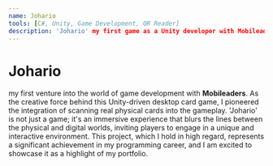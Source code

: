 ```yaml
---
name: Johario
tools: [C#, Unity, Game Development, QR Reader]
description: 'Johario' my first game as a Unity developer with Mobileaders. It's a fun desktop card game where you can use real cards to play.
---
```


# Johario
my first venture into the world of game development with **Mobileaders**. As the creative force behind this Unity-driven desktop card game, I pioneered the integration of scanning real physical cards into the gameplay. 'Johario' is not just a game; it's an immersive experience that blurs the lines between the physical and digital worlds, inviting players to engage in a unique and interactive environment. This project, which I hold in high regard, represents a significant achievement in my programming career, and I am excited to showcase it as a highlight of my portfolio.
